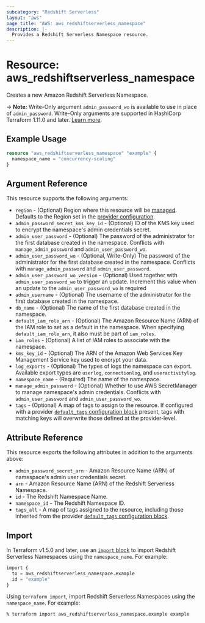 ```yaml
---
subcategory: "Redshift Serverless"
layout: "aws"
page_title: "AWS: aws_redshiftserverless_namespace"
description: |-
  Provides a Redshift Serverless Namespace resource.
---
```


# Resource: aws_redshiftserverless_namespace

Creates a new Amazon Redshift Serverless Namespace.

-> **Note:** Write-Only argument `admin_password_wo` is available to use in place of `admin_password`. Write-Only arguments are supported in HashiCorp Terraform 1.11.0 and later. [Learn more](https://developer.hashicorp.com/terraform/language/resources/ephemeral#write-only-arguments).

## Example Usage

```terraform
resource "aws_redshiftserverless_namespace" "example" {
  namespace_name = "concurrency-scaling"
}
```

## Argument Reference

This resource supports the following arguments:

* `region` - (Optional) Region where this resource will be [managed](https://docs.aws.amazon.com/general/latest/gr/rande.html#regional-endpoints). Defaults to the Region set in the [provider configuration](https://registry.terraform.io/providers/hashicorp/aws/latest/docs#aws-configuration-reference).
* `admin_password_secret_kms_key_id` - (Optional) ID of the KMS key used to encrypt the namespace's admin credentials secret.
* `admin_user_password` - (Optional) The password of the administrator for the first database created in the namespace.
  Conflicts with `manage_admin_password` and `admin_user_password_wo`.
* `admin_user_password_wo` - (Optional, Write-Only) The password of the administrator for the first database created in the namespace.
  Conflicts with `manage_admin_password` and `admin_user_password`.
* `admin_user_password_wo_version` - (Optional) Used together with `admin_user_password_wo` to trigger an update. Increment this value when an update to the `admin_user_password_wo` is required
* `admin_username` - (Optional) The username of the administrator for the first database created in the namespace.
* `db_name` - (Optional) The name of the first database created in the namespace.
* `default_iam_role_arn` - (Optional) The Amazon Resource Name (ARN) of the IAM role to set as a default in the namespace. When specifying `default_iam_role_arn`, it also must be part of `iam_roles`.
* `iam_roles` - (Optional) A list of IAM roles to associate with the namespace.
* `kms_key_id` - (Optional) The ARN of the Amazon Web Services Key Management Service key used to encrypt your data.
* `log_exports` - (Optional) The types of logs the namespace can export. Available export types are `userlog`, `connectionlog`, and `useractivitylog`.
* `namespace_name` - (Required) The name of the namespace.
* `manage_admin_password` - (Optional) Whether to use AWS SecretManager to manage namespace's admin credentials.
  Conflicts with `admin_user_password` and `admin_user_password_wo`.
* `tags` - (Optional) A map of tags to assign to the resource. If configured with a provider [`default_tags` configuration block](https://registry.terraform.io/providers/hashicorp/aws/latest/docs#default_tags-configuration-block) present, tags with matching keys will overwrite those defined at the provider-level.

## Attribute Reference

This resource exports the following attributes in addition to the arguments above:

* `admin_password_secret_arn` - Amazon Resource Name (ARN) of namespace's admin user credentials secret.
* `arn` - Amazon Resource Name (ARN) of the Redshift Serverless Namespace.
* `id` - The Redshift Namespace Name.
* `namespace_id` - The Redshift Namespace ID.
* `tags_all` - A map of tags assigned to the resource, including those inherited from the provider [`default_tags` configuration block](https://registry.terraform.io/providers/hashicorp/aws/latest/docs#default_tags-configuration-block).

## Import

In Terraform v1.5.0 and later, use an [`import` block](https://developer.hashicorp.com/terraform/language/import) to import Redshift Serverless Namespaces using the `namespace_name`. For example:

```terraform
import {
  to = aws_redshiftserverless_namespace.example
  id = "example"
}
```

Using `terraform import`, import Redshift Serverless Namespaces using the `namespace_name`. For example:

```console
% terraform import aws_redshiftserverless_namespace.example example
```
